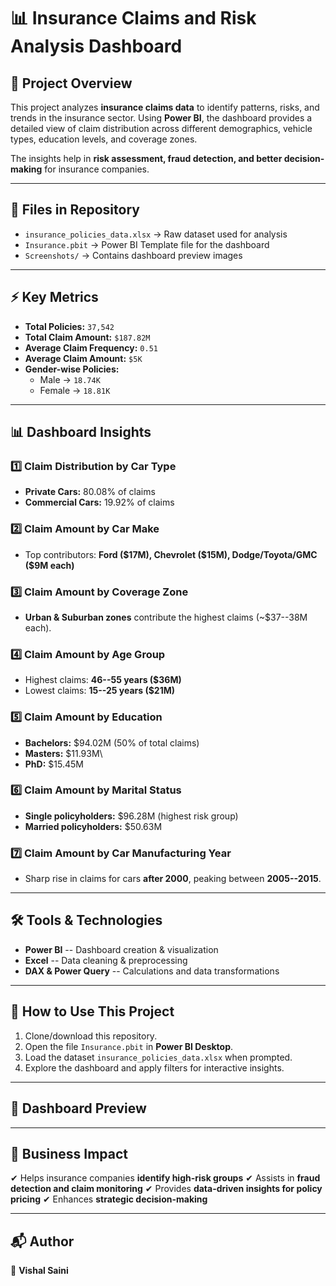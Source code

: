# 📊 Insurance Claims and Risk Analysis Dashboard

## 📌 Project Overview

This project analyzes **insurance claims data** to identify patterns,
risks, and trends in the insurance sector.
Using **Power BI**, the dashboard provides a detailed view of claim
distribution across different demographics, vehicle types, education
levels, and coverage zones.

The insights help in **risk assessment, fraud detection, and better
decision-making** for insurance companies.

------------------------------------------------------------------------

## 📂 Files in Repository

-   `insurance_policies_data.xlsx` → Raw dataset used for analysis
-   `Insurance.pbit` → Power BI Template file for the dashboard
-   `Screenshots/` → Contains dashboard preview images

------------------------------------------------------------------------

## ⚡ Key Metrics

-   **Total Policies:** `37,542`
-   **Total Claim Amount:** `$187.82M`
-   **Average Claim Frequency:** `0.51`
-   **Average Claim Amount:** `$5K`
-   **Gender-wise Policies:**
    -   Male → `18.74K`
    -   Female → `18.81K`

------------------------------------------------------------------------

## 📊 Dashboard Insights

### 1️⃣ Claim Distribution by Car Type

-   **Private Cars:** 80.08% of claims
-   **Commercial Cars:** 19.92% of claims

### 2️⃣ Claim Amount by Car Make

-   Top contributors: **Ford (\$17M), Chevrolet (\$15M),
    Dodge/Toyota/GMC (\$9M each)**

### 3️⃣ Claim Amount by Coverage Zone

-   **Urban & Suburban zones** contribute the highest claims
    (\~\$37--38M each).

### 4️⃣ Claim Amount by Age Group

-   Highest claims: **46--55 years (\$36M)**
-   Lowest claims: **15--25 years (\$21M)**

### 5️⃣ Claim Amount by Education

-   **Bachelors:** \$94.02M (50% of total claims)
-   **Masters:** \$11.93M\
-   **PhD:** \$15.45M

### 6️⃣ Claim Amount by Marital Status

-   **Single policyholders:** \$96.28M (highest risk group)
-   **Married policyholders:** \$50.63M

### 7️⃣ Claim Amount by Car Manufacturing Year

-   Sharp rise in claims for cars **after 2000**, peaking between
    **2005--2015**.

------------------------------------------------------------------------

## 🛠️ Tools & Technologies

-   **Power BI** -- Dashboard creation & visualization
-   **Excel** -- Data cleaning & preprocessing
-   **DAX & Power Query** -- Calculations and data transformations

------------------------------------------------------------------------

## 🚀 How to Use This Project

1.  Clone/download this repository.
2.  Open the file `Insurance.pbit` in **Power BI Desktop**.
3.  Load the dataset `insurance_policies_data.xlsx` when prompted.
4.  Explore the dashboard and apply filters for interactive insights.

------------------------------------------------------------------------

## 📸 Dashboard Preview

------------------------------------------------------------------------

## 📌 Business Impact

✔ Helps insurance companies **identify high-risk groups**
✔ Assists in **fraud detection and claim monitoring**
✔ Provides **data-driven insights for policy pricing**
✔ Enhances **strategic decision-making**

------------------------------------------------------------------------

## 📬 Author

👤 **Vishal Saini**


